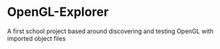 # OpenGL-Explorer
A first school project based around discovering and testing OpenGL with imported object files
